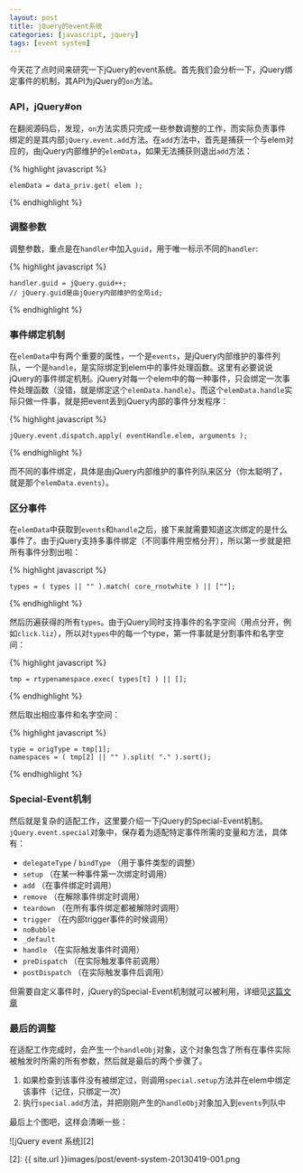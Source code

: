 ```yaml
---
layout: post
title: jQuery的event系统
categories: [javascript, jquery]
tags: [event system]
---
```



今天花了点时间来研究一下jQuery的event系统。首先我们会分析一下，jQuery绑定事件的机制，其API为jQuery的`on`方法。


### API，jQuery#on

在翻阅源码后，发现，`on`方法实质只完成一些参数调整的工作，而实际负责事件绑定的是其内部`jQuery.event.add`方法。在`add`方法中，首先是捕获一个与elem对应的，由jQuery内部维护的`elemData`，如果无法捕获则退出`add`方法：

{% highlight javascript %}

    elemData = data_priv.get( elem );

{% endhighlight %}


### 调整参数

调整参数，重点是在`handler`中加入`guid`，用于唯一标示不同的`handler`:

{% highlight javascript %}

    handler.guid = jQuery.guid++;
    // jQuery.guid是由jQuery内部维护的全局id;

{% endhighlight %}


### 事件绑定机制

在`elemData`中有两个重要的属性，一个是`events`，是jQuery内部维护的事件列队，一个是`handle`，是实际绑定到elem中的事件处理函数。这里有必要说说jQuery的事件绑定机制。jQuery对每一个elem中的每一种事件，只会绑定一次事件处理函数（没错，就是绑定这个`elemData.handle`）。而这个`elemData.handle`实际只做一件事，就是把event丢到jQuery内部的事件分发程序：

{% highlight javascript %}

    jQuery.event.dispatch.apply( eventHandle.elem, arguments );

{% endhighlight %}

而不同的事件绑定，具体是由jQuery内部维护的事件列队来区分（你太聪明了，就是那个`elemData.events`）。


### 区分事件

在`elemData`中获取到`events`和`handle`之后，接下来就需要知道这次绑定的是什么事件了。由于jQuery支持多事件绑定（不同事件用空格分开），所以第一步就是把所有事件分割出啦：

{% highlight javascript %}

    types = ( types || "" ).match( core_rnotwhite ) || [""];

{% endhighlight %}

然后历遍获得的所有`types`。由于jQuery同时支持事件的名字空间（用点分开，例如`click.liz`），所以对`types`中的每一个type，第一件事就是分割事件和名字空间：

{% highlight javascript %}

    tmp = rtypenamespace.exec( types[t] ) || [];

{% endhighlight %}

然后取出相应事件和名字空间：

{% highlight javascript %}

    type = origType = tmp[1];
    namespaces = ( tmp[2] || "" ).split( "." ).sort();

{% endhighlight %}


### Special-Event机制

然后就是复杂的适配工作，这里要介绍一下jQuery的Special-Event机制。`jQuery.event.special`对象中，保存着为适配特定事件所需的变量和方法，具体有：

+ `delegateType` / `bindType` （用于事件类型的调整）
+ `setup` （在某一种事件第一次绑定时调用）
+ `add` （在事件绑定时调用）
+ `remove` （在解除事件绑定时调用）
+ `teardown` （在所有事件绑定都被解除时调用）
+ `trigger` （在内部trigger事件的时候调用）
+ `noBubble`
+ `_default`
+ `handle` （在实际触发事件时调用）
+ `preDispatch` （在实际触发事件前调用）
+ `postDispatch` （在实际触发事件后调用）

但需要自定义事件时，jQuery的Special-Event机制就可以被利用，详细见[这篇文章][1]


### 最后的调整

在适配工作完成时，会产生一个`handleObj`对象，这个对象包含了所有在事件实际被触发时所需的所有参数，然后就是最后的两个步骤了。

1. 如果检查到该事件没有被绑定过，则调用`special.setup`方法并在elem中绑定该事件（记住，只绑定一次）
2. 执行`special.add`方法，并把刚刚产生的`handleObj`对象加入到`events`列队中

最后上个图吧，这样会清晰一些：

![jQuery event 系统][2]


[1]: http://brandonaaron.net/blog/2009/03/26/special-events
[2]: {{ site.url }}images/post/event-system-20130419-001.png



